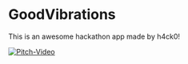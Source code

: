 # GoodVibrations
This is an awesome hackathon app made by h4ck0!


[![Pitch-Video](https://img.youtube.com/vi/mbJ-gvNdbcU/0.jpg)](https://www.youtube.com/watch?v=mbJ-gvNdbcU)
